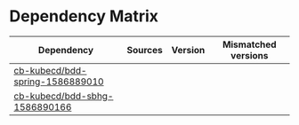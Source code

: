 # Dependency Matrix

Dependency | Sources | Version | Mismatched versions
---------- | ------- | ------- | -------------------
[cb-kubecd/bdd-spring-1586889010](https://github.com/cb-kubecd/bdd-spring-1586889010.git) |  | []() | 
[cb-kubecd/bdd-sbhg-1586890166](https://github.com/cb-kubecd/bdd-sbhg-1586890166.git) |  | []() | 
